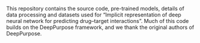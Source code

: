 This repository contains the source code, pre-trained models, details of data processing and datasets used for “Implicit representation of deep neural network for predicting drug–target interactions”.
Much of this code builds on the DeepPurpose framework, and we thank the original authors of DeepPurpose.
